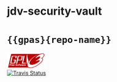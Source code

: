# jdv-security-vault

# `{{gpas}{repo-name}}`

<div align="left">
    <a href="LICENSE.md">
        <img src="docs/assets/gpl-v3-logo.svg" width="100"/>
    </a>
</div>
<div align="left">
    <a href="https://travis-ci.org/{{gpas}{repo-owner-username}}/{gpas}{repo-name}}">
        <img alt="Travis Status" src="https://img.shields.io/travis/{{gpas}{repo-owner-username}}/{{gpas}{repo-name}}/master.svg?style=flat-square"/>
    </a>
</div>

